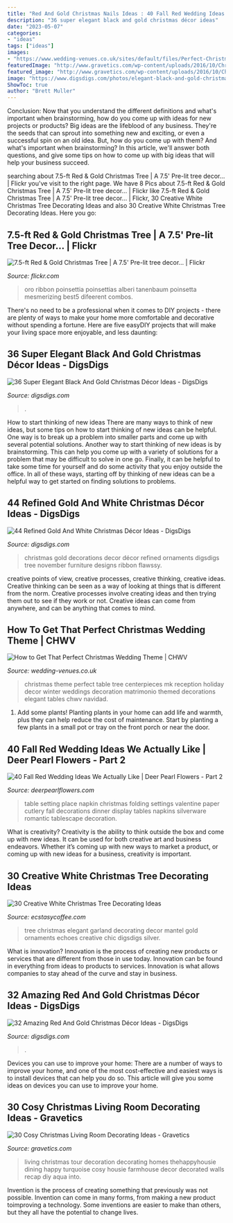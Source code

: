 ```yaml
---
title: "Red And Gold Christmas Nails Ideas : 40 Fall Red Wedding Ideas We Actually Like"
description: "36 super elegant black and gold christmas décor ideas"
date: "2023-05-07"
categories:
- "ideas"
tags: ["ideas"]
images:
- "https://www.wedding-venues.co.uk/sites/default/files/Perfect-Christmas-Wedding-Theme-mkphoto_0.jpg"
featuredImage: "http://www.gravetics.com/wp-content/uploads/2016/10/Christmas-Spirit-into-Your-Living-Room-3.jpg"
featured_image: "http://www.gravetics.com/wp-content/uploads/2016/10/Christmas-Spirit-into-Your-Living-Room-3.jpg"
image: "https://www.digsdigs.com/photos/elegant-black-and-gold-christmas-decor-ideas-33.jpg"
ShowToc: true
author: "Brett Muller"
---
```



Conclusion: Now that you understand the different definitions and what's important when brainstorming, how do you come up with ideas for new projects or products?
Big ideas are the lifeblood of any business. They're the seeds that can sprout into something new and exciting, or even a successful spin on an old idea. But, how do you come up with them? And what's important when brainstorming? In this article, we'll answer both questions, and give some tips on how to come up with big ideas that will help your business succeed.

	

		
searching about 7.5-ft Red &amp; Gold Christmas Tree | A 7.5&#039; Pre-lit tree decor… | Flickr you've visit to the right page. We have 8 Pics about 7.5-ft Red &amp; Gold Christmas Tree | A 7.5&#039; Pre-lit tree decor… | Flickr like 7.5-ft Red &amp; Gold Christmas Tree | A 7.5&#039; Pre-lit tree decor… | Flickr, 30 Creative White Christmas Tree Decorating Ideas and also 30 Creative White Christmas Tree Decorating Ideas. Here you go:
		
    
## 7.5-ft Red &amp; Gold Christmas Tree | A 7.5&#039; Pre-lit Tree Decor… | Flickr

<img loading=lazy src="https://live.staticflickr.com/2364/2134451415_d5b6a94ab6_b.jpg" onerror="this.onerror=null;this.src='https://tse4.mm.bing.net/th?id=OIP.ckfm-D-tGwrJo7p0K9wgOgHaJ4&amp;pid=15.1';" alt="7.5-ft Red &amp; Gold Christmas Tree | A 7.5&#039; Pre-lit tree decor… | Flickr">

_Source: flickr.com_

>oro ribbon poinsettia poinsettias alberi tanenbaum poinsetta mesmerizing best5 difeerent combos. 

	

There's no need to be a professional when it comes to DIY projects - there are plenty of ways to make your home more comfortable and decorative without spending a fortune. Here are five easyDIY projects that will make your living space more enjoyable, and less daunting: 

    
## 36 Super Elegant Black And Gold Christmas Décor Ideas - DigsDigs

<img loading=lazy src="https://www.digsdigs.com/photos/elegant-black-and-gold-christmas-decor-ideas-33.jpg" onerror="this.onerror=null;this.src='https://tse2.mm.bing.net/th?id=OIP.o-JSU2wgqSi13RKVghEfCwHaLH&amp;pid=15.1';" alt="36 Super Elegant Black And Gold Christmas Décor Ideas - DigsDigs">

_Source: digsdigs.com_

>. 

	

How to start thinking of new ideas
There are many ways to think of new ideas, but some tips on how to start thinking of new ideas can be helpful. One way is to break up a problem into smaller parts and come up with several potential solutions. Another way to start thinking of new ideas is by brainstorming. This can help you come up with a variety of solutions for a problem that may be difficult to solve in one go. Finally, it can be helpful to take some time for yourself and do some activity that you enjoy outside the office. In all of these ways, starting off by thinking of new ideas can be a helpful way to get started on finding solutions to problems.

    
## 44 Refined Gold And White Christmas Décor Ideas - DigsDigs

<img loading=lazy src="https://www.digsdigs.com/photos/refined-gold-and-white-christmas-decor-ideas-36.jpg" onerror="this.onerror=null;this.src='https://tse3.mm.bing.net/th?id=OIP.pzcCBzRaqP5aKndplNsqQQAAAA&amp;pid=15.1';" alt="44 Refined Gold And White Christmas Décor Ideas - DigsDigs">

_Source: digsdigs.com_

>christmas gold decorations decor décor refined ornaments digsdigs tree november furniture designs ribbon flawssy. 

	

creative points of view, creative processes, creative thinking, creative ideas.
Creative thinking can be seen as a way of looking at things that is different from the norm. Creative processes involve creating ideas and then trying them out to see if they work or not. Creative ideas can come from anywhere, and can be anything that comes to mind.

    
## How To Get That Perfect Christmas Wedding Theme | CHWV

<img loading=lazy src="https://www.wedding-venues.co.uk/sites/default/files/Perfect-Christmas-Wedding-Theme-mkphoto_0.jpg" onerror="this.onerror=null;this.src='https://tse4.mm.bing.net/th?id=OIP.G293mK2yJa9vWQaIuyYC8wHaLH&amp;pid=15.1';" alt="How to Get That Perfect Christmas Wedding Theme | CHWV">

_Source: wedding-venues.co.uk_

>christmas theme perfect table tree centerpieces mk reception holiday decor winter weddings decoration matrimonio themed decorations elegant tables chwv navidad. 

	

1. Add some plants! Planting plants in your home can add life and warmth, plus they can help reduce the cost of maintenance. Start by planting a few plants in a small pot or tray on the front porch or near the door.

    
## 40 Fall Red Wedding Ideas We Actually Like | Deer Pearl Flowers - Part 2

<img loading=lazy src="http://www.deerpearlflowers.com/wp-content/uploads/2016/08/paper-napkin-folding-ideas.jpg" onerror="this.onerror=null;this.src='https://tse3.mm.bing.net/th?id=OIP.B1oGB6T7f-Y7xDDgPe6rxQHaLI&amp;pid=15.1';" alt="40 Fall Red Wedding Ideas We Actually Like | Deer Pearl Flowers - Part 2">

_Source: deerpearlflowers.com_

>table setting place napkin christmas folding settings valentine paper cutlery fall decorations dinner display tables napkins silverware romantic tablescape decoration. 

	

What is creativity?
Creativity is the ability to think outside the box and come up with new ideas. It can be used for both creative art and business endeavors. Whether it’s coming up with new ways to market a product, or coming up with new ideas for a business, creativity is important.

    
## 30 Creative White Christmas Tree Decorating Ideas

<img loading=lazy src="https://i2.wp.com/www.ecstasycoffee.com/wp-content/uploads/2016/11/vintage-tree.jpg?resize=461%2C640" onerror="this.onerror=null;this.src='https://tse3.mm.bing.net/th?id=OIP.5C7PLIetrhXXtA6ZPOrXUwAAAA&amp;pid=15.1';" alt="30 Creative White Christmas Tree Decorating Ideas">

_Source: ecstasycoffee.com_

>tree christmas elegant garland decorating decor mantel gold ornaments echoes creative chic digsdigs silver. 

	

What is innovation?
Innovation is the process of creating new products or services that are different from those in use today. Innovation can be found in everything from ideas to products to services. Innovation is what allows companies to stay ahead of the curve and stay in business.

    
## 32 Amazing Red And Gold Christmas Décor Ideas - DigsDigs

<img loading=lazy src="https://www.digsdigs.com/photos/amazing-red-and-gold-christmas-decor-ideas-6-554x739.jpg" onerror="this.onerror=null;this.src='https://tse4.mm.bing.net/th?id=OIP.GCdySsqeh5ZeXjCvhSlsEAHaJ4&amp;pid=15.1';" alt="32 Amazing Red And Gold Christmas Décor Ideas - DigsDigs">

_Source: digsdigs.com_

>. 

	

Devices you can use to improve your home:
There are a number of ways to improve your home, and one of the most cost-effective and easiest ways is to install devices that can help you do so. This article will give you some ideas on devices you can use to improve your home.

    
## 30 Cosy Christmas Living Room Decorating Ideas - Gravetics

<img loading=lazy src="http://www.gravetics.com/wp-content/uploads/2016/10/Christmas-Spirit-into-Your-Living-Room-3.jpg" onerror="this.onerror=null;this.src='https://tse2.mm.bing.net/th?id=OIP.OV2CYv40svnOgYp2qGCbsQHaIT&amp;pid=15.1';" alt="30 Cosy Christmas Living Room Decorating Ideas - Gravetics">

_Source: gravetics.com_

>living christmas tour decoration decorating homes thehappyhousie dining happy turquoise cosy housie farmhouse decor decorated walls recap diy aqua into. 

	

Invention is the process of creating something that previously was not possible. Invention can come in many forms, from making a new product toimproving a technology. Some inventions are easier to make than others, but they all have the potential to change lives.

